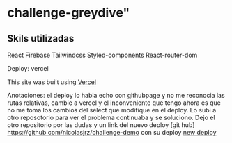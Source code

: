 # challenge-greydive"

## Skils utilizadas

React
Firebase
Tailwindcss
Styled-components
React-router-dom

Deploy: vercel

This site was built using [Vercel](https://challenge-greydive-n7cc.vercel.app/)

Anotaciones: el deploy lo habia echo con githubpage y no me reconocia las rutas relativas, cambie a vercel y el inconveniente que tengo ahora es que no me toma los cambios del select que modifique en el deploy. Lo subi a otro reposotorio para ver el problema continuaba y se soluciono. Dejo el otro repositorio por las dudas y un link del nuevo deploy [git hub] https://github.com/nicolasjrz/challenge-demo con su deploy [new deploy](https://challenge-demo.vercel.app//)
